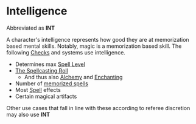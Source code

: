 # Intelligence

Abbreviated as **INT**

A character's intelligence represents how good they are at memorization based mental skills. Notably, magic is a memorization based skill. The following [Checks](../../Game%20Procedures/Check.md) and systems use intelligence.

- Determines max [Spell Level](../../Magic/Spell%20Level.md)
- [The Spellcasting Roll](../../Magic/Spellcasting.md#The%20Spellcasting%20Roll)
	- And thus also [Alchemy](../../Magic/Alchemy/Alchemy.md) and [Enchanting](../../Magic/Enchanting/Enchanting.md)
- Number of [memorized spells](../../Magic/Spell%20Memorization.md)
- Most [Spell](../../Magic/Spells.md) effects
- Certain magical artifacts

Other use cases that fall in line with these according to referee discretion may also use **INT**